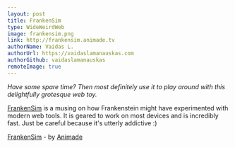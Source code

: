 ```yaml
---
layout: post
title: FrankenSim
type: WideWeirdWeb
image: frankensim.png
link: http://frankensim.animade.tv
authorName: Vaidas L.
authorUrl: https://vaidaslamanauskas.com
authorGithub: vaidaslamanauskas
remoteImage: true
---
```


_Have some spare time? Then most definitely use it to play around with this delightfully grotesque web toy._

[FrankenSim](http://frankensim.animade.tv) is a musing on how Frankenstein might have experimented with modern web tools. It is geared to work on most devices and is incredibly fast. Just be careful because it's utterly addictive :)

[FrankenSim](http://frankensim.animade.tv) - by [Animade](http://animade.tv)
